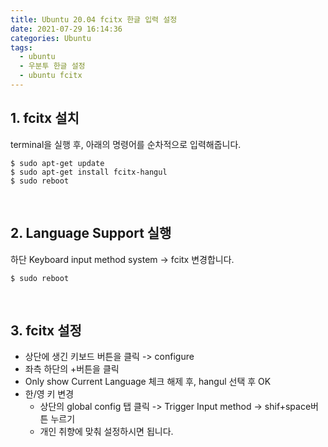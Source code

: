 ```yaml
---
title: Ubuntu 20.04 fcitx 한글 입력 설정
date: 2021-07-29 16:14:36
categories: Ubuntu
tags:
  - ubuntu
  - 우분투 한글 설정
  - ubuntu fcitx
---
```


## 1. fcitx 설치

terminal을 실행 후, 아래의 명령어를 순차적으로 입력해줍니다.

```shell
$ sudo apt-get update
$ sudo apt-get install fcitx-hangul
$ sudo reboot
```

<br/>

## 2. Language Support 실행

하단 Keyboard input method system -> fcitx 변경합니다.

```shell
$ sudo reboot
```

<br/>

## 3. fcitx 설정

- 상단에 생긴 키보드 버튼을 클릭 -> configure
- 좌측 하단의 +버튼을 클릭
- Only show Current Language 체크 해제 후, hangul 선택 후 OK
- 한/영 키 변경
  - 상단의 global config 탭 클릭 -> Trigger Input method -> shif+space버튼 누르기
  - 개인 취향에 맞춰 설정하시면 됩니다.

